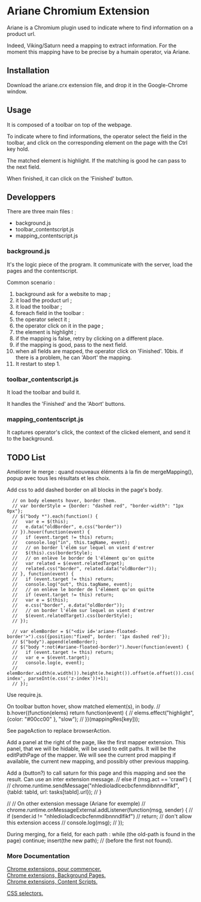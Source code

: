Ariane Chromium Extension
=========================

Ariane is a Chromium plugin used to indicate where to find information on a product url.

Indeed, Viking/Saturn need a mapping to extract information.
For the moment this mapping have to be precise by a humain operator, via Ariane.

Installation
------------

Download the ariane.crx extension file, and drop it in the Google-Chrome window.

Usage
-----

It is composed of a toolbar on top of the webpage.

To indicate where to find informations, the operator select the field in the toolbar, and click on the corresponding element on the page with the Ctrl key hold.

The matched element is highlight. If the matching is good he can pass to the next field.

When finished, it can click on the 'Finished' button.

Developpers
-----------

There are three main files :

- background.js
- toolbar_contentscript.js
- mapping_contentscript.js

### background.js

It's the logic piece of the program.
It communicate with the server, load the pages and the contentscript.

Common scenario :

1. background ask for a website to map ;
2. it load the product url ;
3. it load the toolbar ;
4. foreach field in the toolbar :
  5. the operator select it ;
  6. the operator click on it in the page ;
  7. the element is highlight ;
  8. if the mapping is false, retry by clicking on a different place.
  9. if the mapping is good, pass to the next field.
10. when all fields are mapped, the operator click on 'Finished'.
10bis. if there is a problem, he can 'Abort' the mapping.
12. It restart to step 1.

### toolbar_contentscript.js

It load the toolbar and build it.

It handles the 'Finished' and the 'Abort' buttons.

### mapping_contentscript.js

It captures operator's click, the context of the clicked element, and send it to the background.

TODO List
---------

Améliorer le merge : quand nouveaux éléments à la fin de mergeMapping(), popup avec tous les résultats et les choix.

Add css to add dashed border on all blocks in the page's body.

      // on body elements hover, border them.
      // var borderStyle = {border: "dashed red", "border-width": "1px 0px"};
      // $("body *").each(function() {
      //   var e = $(this);
      //   e.data("oldBorder", e.css("border"))
      // }).hover(function(event) {
      //   if (event.target != this) return;
      //   console.log("in", this.tagName, event);
      //   // on border l'élém sur lequel on vient d'entrer
      //   $(this).css(borderStyle);
      //   // on enlève le border de l'élément qu'on quitte
      //   var related = $(event.relatedTarget);
      //   related.css("border", related.data("oldBorder"));
      // }, function(event) {
      //   if (event.target != this) return;
      //   console.log("out", this.tagName, event);
      //   // on enlève le border de l'élément qu'on quitte
      //   if (event.target != this) return;
      //   var e = $(this);
      //   e.css("border", e.data("oldBorder"));
      //   // on border l'élém sur lequel on vient d'entrer
      //   $(event.relatedTarget).css(borderStyle);
      // });

      // var elemBorder = $("<div id='ariane-floated-border'>").css({position:"fixed", border: '1px dashed red'});
      // $("body").append(elemBorder);
      // $("body *:not(#ariane-floated-border)").hover(function(event) {
      //   if (event.target != this) return;
      //   var e = $(event.target);
      //   console.log(e, event);
      //   elemBorder.width(e.width()).height(e.height()).offset(e.offset()).css('z-index', parseInt(e.css('z-index'))+1);
      // });

Use require.js.

On toolbar button hover, show matched element(s), in body.
      // b.hover((function(elems) return function(event) {
      //   elems.effect("highlight", {color: "#00cc00" }, "slow");
      // })(mappingRes[key]));

See pageAction to replace browserAction.

Add a panel at the right of the page, like the first mapper extension.
This panel, that we will be hidable, will be used to edit paths.
It will be the editPathPage of the mapper.
We will see the current prod mapping if available, the current new mapping, and possibly other previous mapping.

Add a (button?) to call saturn for this page and this mapping and see the result.
Can use an inter extension message.
// else if (msg.act == 'crawl') {
//    chrome.runtime.sendMessage("nhledioladlcecbcfenmdibnnndlfikf", {tabId: tabId, url: tasks[tabId].url});
// }

// // On other extension message (Ariane for exemple)
// chrome.runtime.onMessageExternal.addListener(function(msg, sender) {
//   if (sender.id != "nhledioladlcecbcfenmdibnnndlfikf")
//     return;  // don't allow this extension access
//   console.log(msg);
// });


During merging, for a field, for each path :
while (the old-path is found in the page)
  continue;
insert(the new path); // (before the first not found).

### More Documentation

[Chrome extensions, pour commencer.](http://developer.chrome.com/extensions/getstarted.html)  
[Chrome extensions, Background Pages.](http://developer.chrome.com/extensions/background_pages.html)  
[Chrome extensions, Content Scripts.](http://developer.chrome.com/extensions/content_scripts.html)  

[CSS selectors.](http://www.w3schools.com/cssref/css_selectors.asp)
